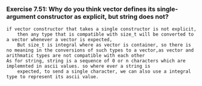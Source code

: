 ### Exercise 7.51: Why do you think vector defines its single-argument constructor as explicit, but string does not?
    if vector constructor that takes a single constructor is not explicit, 
        then any type that is compatible with size_t will be converted to a vector whenever a vector is expected,
        But size_t is integral where as vector is container, so there is no meaning in the conversions of such types to a vector,as vector and arithmatic types are not compatible with each other  
    As for string, string is a sequence of 0 or n characters which are implemnted in ascii values. so where ever a string is 
        expected, to send a single character, we can also use a integral type to represent its ascii value.
 